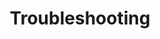 ---
layout: posts_by_category
categories: troubleshooting
title: Troubleshooting
permalink: /category/troubleshooting
---